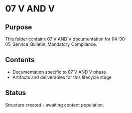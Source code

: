 # 07 V AND V

## Purpose
This folder contains 07 V AND V documentation for 04-90-05_Service_Bulletin_Mandatory_Compliance.

## Contents
- Documentation specific to 07 V AND V phase
- Artifacts and deliverables for this lifecycle stage

## Status
Structure created - awaiting content population.
